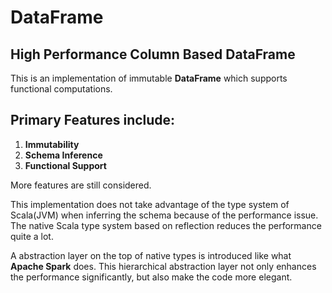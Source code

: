# DataFrame

## High Performance Column Based DataFrame

This is an implementation of immutable **DataFrame** which supports functional computations.
 
## Primary Features include:
  1. **Immutability**
  2. **Schema Inference**
  3. **Functional Support**

More features are still considered.

This implementation does not take advantage of the type system of Scala(JVM) when inferring the schema because of the 
performance issue. The native Scala type system based on reflection reduces the performance quite a lot.

A abstraction layer on the top of native types is introduced like what __Apache Spark__ does. This hierarchical 
abstraction layer not only enhances the performance significantly, but also make the code more elegant.

